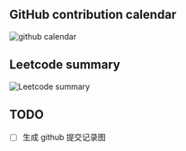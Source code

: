 ## GitHub contribution calendar
![github calendar]()

## Leetcode summary
![Leetcode summary](https://s2.loli.net/2022/01/12/Lpf1Wy95zquBcVQ.png)

## TODO
- [ ] 生成 github 提交记录图
